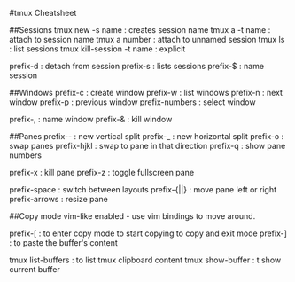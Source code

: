 #tmux Cheatsheet

##Sessions
tmux new -s name : creates session name
tmux a -t name : attach to session name
tmux a number : attach to unnamed session
tmux ls : list sessions
tmux kill-session -t name : explicit

prefix-d : detach from session
prefix-s : lists sessions
prefix-$ : name session

##Windows
prefix-c : create window
prefix-w : list windows
prefix-n : next window
prefix-p : previous window
prefix-numbers : select window

prefix-, : name window
prefix-& : kill window

##Panes
prefix-- : new vertical split
prefix-\_ : new horizontal split
prefix-o : swap panes
prefix-hjkl : swap to pane in that direction
prefix-q : show pane numbers

prefix-x : kill pane
prefix-z : toggle fullscreen pane

prefix-space : switch between layouts
prefix-{||} : move pane left or right
prefix-arrows : resize pane

##Copy mode
vim-like enabled - use vim bindings to move around.

prefix-[ : to enter copy mode
<space> to start copying
<enter> to copy and exit mode
prefix-] : to paste the buffer's content

tmux list-buffers : to list tmux clipboard content
tmux show-buffer : t show current buffer
